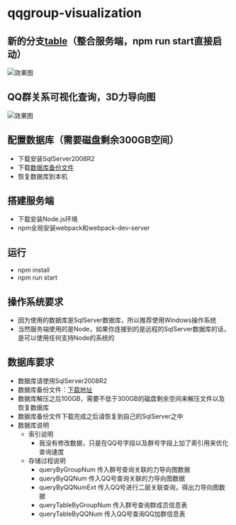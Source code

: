 # qqgroup-visualization

## 新的分支[table](https://github.com/gstok/qqgroup-visualization/tree/table)（整合服务端，npm run start直接启动）
![效果图](https://github.com/gstok/qqgroup-visualization/blob/table/img/1.png)

## QQ群关系可视化查询，3D力导向图
![效果图](https://github.com/gstok/qqgroup-visualization/blob/master/result/1.jpg)

## 配置数据库（需要磁盘剩余300GB空间）
+ 下载安装SqlServer2008R2
+ 下载[数据库备份文件](https://pan.baidu.com/s/1bz36WurfQIuyBRykyqXBug)
+ 恢复数据库到本机

## 搭建服务端
+ 下载安装Node.js环境
+ npm全局安装webpack和webpack-dev-server

## 运行
+ npm install
+ npm run start

## 操作系统要求
+ 因为使用的数据库是SqlServer数据库，所以推荐使用Windows操作系统
+ 当然服务端使用的是Node，如果你连接到的是远程的SqlServer数据库的话，是可以使用任何支持Node的系统的

## 数据库要求
+ 数据库请使用SqlServer2008R2
+ 数据库备份文件：[下载地址](https://pan.baidu.com/s/1bz36WurfQIuyBRykyqXBug)
+ 数据库解压之后100GB，需要不低于300GB的磁盘剩余空间来解压文件以及恢复数据库
+ 数据库备份文件下载完成之后请恢复到自己的SqlServer之中
+ 数据库说明
    + 索引说明
        + 我没有修改数据，只是在QQ号字段以及群号字段上加了索引用来优化查询速度
    + 存储过程说明
        + queryByGroupNum 传入群号查询关联的力导向图数据
        + queryByQQNum 传入QQ号查询关联的力导向图数据
        + queryByQQNumExt 传入QQ号进行二层关联查询，得出力导向图数据
        + queryTableByGroupNum 传入群号查询群成员信息表
        + queryTableByQQNum 传入QQ号查询QQ加群信息表
